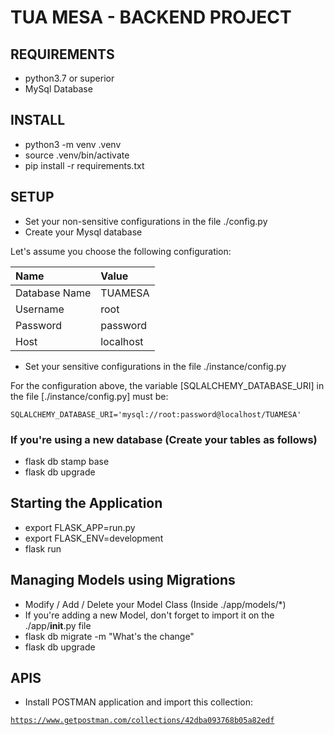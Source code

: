 # TUA MESA - BACKEND PROJECT

## REQUIREMENTS 

- python3.7 or superior
- MySql Database

## INSTALL  

- python3 -m venv .venv  
- source .venv/bin/activate  
- pip install -r requirements.txt  


## SETUP  

- Set your non-sensitive configurations in the file ./config.py  
- Create your Mysql database  

Let's assume you choose the following configuration:  

|Name|Value|
|:-|:-|
|Database Name|TUAMESA|
|Username| root|
|Password| password|
|Host| localhost|

- Set your sensitive configurations in the file ./instance/config.py  

For the configuration above, the variable [SQLALCHEMY_DATABASE_URI] in the file [./instance/config.py] must be:

<code>SQLALCHEMY_DATABASE_URI='mysql://root:password@localhost/TUAMESA'</code>


### If you're using a new database (Create your tables as follows)
- flask db stamp base  
- flask db upgrade  

## Starting the Application

- export FLASK_APP=run.py  
- export FLASK_ENV=development  
- flask run  

## Managing Models using Migrations

- Modify / Add / Delete your Model Class (Inside ./app/models/*)  
- If you're adding a new Model, don't forget to import it on the ./app/__init__.py file  
- flask db migrate -m "What's the change"  
- flask db upgrade  

## APIS

- Install POSTMAN application and import this collection:

<code>https://www.getpostman.com/collections/42dba093768b05a82edf</code>